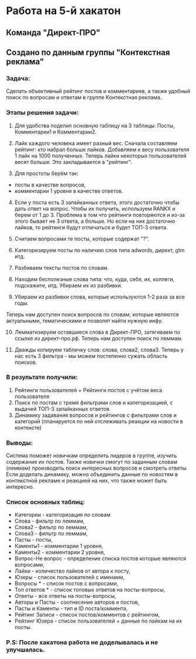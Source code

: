 # Работа на 5-й хакатон
## Команда "Директ-ПРО"
## Создано по данным группы "Контекстная реклама"


### Задача: 
Сделать объективный рейтинг постов и комментариев, а также удобный поиск по вопросам и ответам в группе Контекстная реклама.

### Этапы решения задачи: 

1) Для удобства поделил основную таблицу на 3 таблицы: Посты, Комментарии1 и Комментарии2.

2) Лайк каждого человека имеет разный вес. 
Сначала составляем рейтинг: кто набрал больше лайков. 
Добавляем к весу пользователя 1 лайк на 1000 полученных. 
Теперь лайки некоторых пользователей весят больше. 
Это закладывается в "рейтинг".

3) Для простоты берём так:
- посты в качестве вопросов,  
- комментарии 1 уровня в качестве ответов. 

4) Если у поста есть 3 залайканных ответа, этого достаточно чтобы дать ответ на вопрос. Чтобы их получить, используем RANKX и берем от 1 до 3. Проблема в том что рейтинги повторяются и из-за этого бывает не 3 ответа, а больше. Но если на них достаточно лайков, то рейтинги будут отличаться и будет ТОП-3 ответа.

5) Считаем вопросами те посты, которые содержат "?".

6) Категоризируем посты по наличию слов типа adwords, директ, gtm итд.

7) Разбиваем тексты постов по словам.

8) Находим бесполезные слова типа: что, куда, себя, их, коллеги, подскажите, итд. Убираем их из разбивки.

9) Убираем из разбивки слова, которые используются 1-2 раза за все годы.

Теперь нам доступен поиск вопросов по словам, которые являются актуальными, тематическими и позволят найти нужную инфу.

10) Лемматизируем оставшиеся слова в Директ-ПРО, затягиваем по ссылке из директ-про.рф. Теперь нам доступен поиск по леммам.

11) Дважды копируем табличку слов: слова, слова2, слова3. Теперь у нас есть 3 фильтра - мы можем постепенно сужать область поисков.

### В результате получили: 

1) Рейтинги пользователей + Рейтинги постов с учётом веса пользователя
2) Поиск по постам с тремя фильтрами слов и категоризацией, с выдачей ТОП-3 залайканных ответов
3) Динамику задавания вопросов и рейтингов с фильтрами слов и категорий (планируется по ней отслеживать реакции на новости в контексте)

### Выводы:

Система поможет новичкам определить лидеров в группе, изучить содержание их постов. 
Также новички смогут по заданным словам (леммам) производить поиск интересных вопросов и смотреть ответы. 
Если доделать динамику, можно объединить данные по новостям в контекстной рекламе и реакцией на них, что также может быть интересно.

### Список основных таблиц:

- Категории - категоризация по словам
- Слова - фильтр по леммам,
- Слова2 - фильтр по леммам,
- Слова3 - фильтр по леммам,
- Пасты - посты,
- Каменты1 - комментарии 1 уровня,
- Каменты2 - комментарии 2 уровня,
- Вопрос-Не вопрос - определение списка постов которые являются вопросами,
- Лайки - количество лайков от автора к посту,
- Юзеры - список пользователей с именами,
- Вопросы * - список постов с вопросами,
- Топ ответов * - список топовых ответов на посты-вопросы,
- Ответы - все ответы на посты-вопросы,
- Авторы и Пасты - соотнесение авторов и постов,
- Пасты и Каменты - тип и ID поста/коммента,
- Рейтинг Записи - список постов/комментов с рейтингом,
- Рейтинг Юзера - список пользователей + данные по лайкам на их посты.

### P.S: После хакатона работа не доделывалась и не улучшалась.
